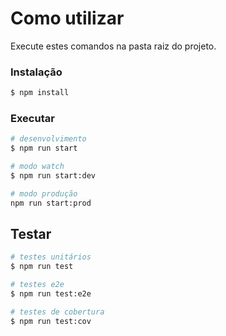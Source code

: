 # Como utilizar

Execute estes comandos na pasta raiz do projeto.

### Instalação

```bash
$ npm install
```

### Executar

```bash
# desenvolvimento
$ npm run start

# modo watch
$ npm run start:dev

# modo produção
npm run start:prod
```

## Testar

```bash
# testes unitários
$ npm run test

# testes e2e
$ npm run test:e2e

# testes de cobertura
$ npm run test:cov
```